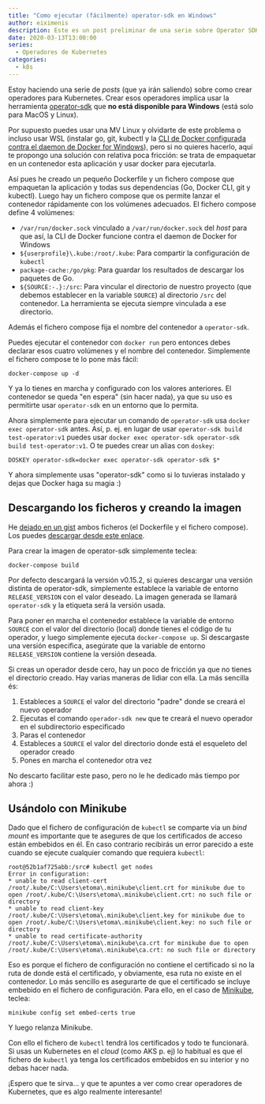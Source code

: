 ```yaml
---
title: "Como ejecutar (fácilmente) operator-sdk en Windows"
author: eiximenis
description: Este es un post preliminar de una serie sobre Operator SDK que estoy preparando. Ahora vamos a ver simplemente como poder ejecutarlo en Windows. Si usas Linux o MacOS no necesitas mirar este post :)
date: 2020-03-13T13:00:00
series:
  - Operadores de Kubernetes
categories:
  - k8s
---
```


Estoy haciendo una serie de _posts_ (que ya irán saliendo) sobre como crear operadores para Kubernetes. Crear esos operadores implica usar la herramienta [operator-sdk](https://github.com/operator-framework/operator-sdk/releases) que **no está disponible para Windows** (está solo para MacOS y Linux).

Por supuesto puedes usar una MV Linux y olvidarte de este problema o incluso usar WSL (instalar go, git, kubectl y la [CLI de Docker configurada contra el daemon de Docker for Windows](https://nickjanetakis.com/blog/setting-up-docker-for-windows-and-wsl-to-work-flawlessly)), pero si no quieres hacerlo, aquí te propongo una solución con relativa poca fricción: se trata de empaquetar en un contenedor esta aplicación y usar docker para ejecutarla.

Así pues he creado un pequeño Dockerfile y un fichero compose que empaquetan la aplicación y todas sus dependencias (Go, Docker CLI, git y kubectl). Luego hay un fichero compose que os permite lanzar el contenedor rápidamente con los volúmenes adecuados. El fichero compose define 4 volúmenes:

* `/var/run/docker.sock` vinculado a `/var/run/docker.sock` del _host_ para que así, la CLI de Docker funcione contra el daemon de Docker for Windows
* `${userprofile}\.kube:/root/.kube`: Para compartir la configuración de `kubectl`
* `package-cache:/go/pkg`: Para guardar los resultados de descargar los paquetes de Go.
* `${SOURCE:-.}:/src`: Para vincular el directorio de nuestro proyecto (que debemos establecer en la variable `SOURCE`) al directorio `/src` del contenedor. La herramienta se ejecuta siempre vinculada a ese directorio.

Además el fichero compose fija el nombre del contenedor a `operator-sdk`.

Puedes ejecutar el contenedor con `docker run` pero entonces debes declarar esos cuatro volúmenes y el nombre del contenedor. Simplemente el fichero compose te lo pone más fácil:

```
docker-compose up -d
```

Y ya lo tienes en marcha y configurado con los valores anteriores. El contenedor se queda "en espera" (sin hacer nada), ya que su uso es permitirte usar `operator-sdk` en un entorno que lo permita.

Ahora simplemente para ejecutar un comando de `operator-sdk` usa `docker exec operator-sdk` antes. Así, p. ej. en lugar de usar `operator-sdk build test-operator:v1` puedes usar `docker exec operator-sdk operator-sdk build test-operator:v1`.
O te puedes crear un alias con `doskey`:

```
DOSKEY operator-sdk=docker exec operator-sdk operator-sdk $*
```

Y ahora simplemente usas "operator-sdk" como si lo tuvieras instalado y dejas que Docker haga su magia :)

## Descargando los ficheros y creando la imagen

He [dejado en un gist](https://gist.github.com/eiximenis/dc79ebde69ad6015f78836ef1748a186) ambos ficheros (el Dockerfile y el fichero compose). Los puedes [descargar desde este enlace](https://gist.github.com/eiximenis/dc79ebde69ad6015f78836ef1748a186).

Para crear la imagen de operator-sdk simplemente teclea:

```
docker-compose build
```

Por defecto descargará la versión v0.15.2, si quieres descargar una versión distinta de operator-sdk, simplemente establece la variable de entorno `RELEASE_VERSION` con el valor deseado. La imagen generada se llamará `operator-sdk` y la etiqueta será la versión usada.

Para poner en marcha el contenedor establece la variable de entorno `SOURCE` con el valor del directorio (local) donde tienes el código de tu operador, y luego simplemente ejecuta `docker-compose up`. Si descargaste una versión específica, asegúrate que la variable de entorno `RELEASE_VERSION` contiene la versión deseada.

Si creas un operador desde cero, hay un poco de fricción ya que no tienes el directorio creado. Hay varias maneras de lidiar con ella. La más sencilla és:

1. Estableces a `SOURCE` el valor del directorio "padre" donde se creará el nuevo operador
2. Ejecutas el comando `operador-sdk new` que te creará el nuevo operador en el subdirectorio especificado
3. Paras el contenedor
4. Estableces a `SOURCE` el valor del directorio donde está el esqueleto del operador creado
5. Pones en marcha el contenedor otra vez

No descarto facilitar este paso, pero no le he dedicado más tiempo por ahora :)

## Usándolo con Minikube

Dado que el fichero de configuración de `kubectl` se comparte via un _bind mount_ es importante que te asegures de que los certificados de acceso están embebidos en él. En caso contrario recibirás un error parecido a este cuando se ejecute cualquier comando que requiera `kubectl`:

```raw
root@52b1af725abb:/src# kubectl get nodes
Error in configuration:
* unable to read client-cert /root/.kube/C:\Users\etoma\.minikube\client.crt for minikube due to open /root/.kube/C:\Users\etoma\.minikube\client.crt: no such file or directory
* unable to read client-key /root/.kube/C:\Users\etoma\.minikube\client.key for minikube due to open /root/.kube/C:\Users\etoma\.minikube\client.key: no such file or directory
* unable to read certificate-authority /root/.kube/C:\Users\etoma\.minikube\ca.crt for minikube due to open /root/.kube/C:\Users\etoma\.minikube\ca.crt: no such file or directory
```

Eso es porque el fichero de configuración no contiene el certificado si no la ruta de donde está el certificado, y obviamente, esa ruta no existe en el contenedor. Lo más sencillo es asegurarte de que el certificado se incluye embebido en el fichero de configuración. Para ello, en el caso de [Minikube](https://github.com/kubernetes/minikube), teclea:

```
minikube config set embed-certs true
```

Y luego relanza Minikube.

Con ello el fichero de `kubectl` tendrá los certificados y todo te funcionará. Si usas un Kubernetes en el _cloud_ (como AKS p. ej) lo habitual es que el fichero de `kubectl` ya tenga los certificados embebidos en su interior y no debas hacer nada.

¡Espero que te sirva... y que te apuntes a ver como crear operadores de Kubernetes, que es algo realmente interesante!

